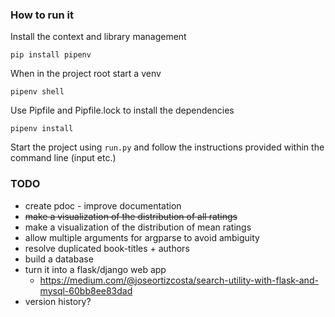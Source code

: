 ### How to run it

Install the context and library management
```commandline
pip install pipenv
```
When in the project root start a venv
```commandline
pipenv shell
```
Use Pipfile and Pipfile.lock to install the dependencies
```commandline
pipenv install
```
Start the project using `run.py` and follow the instructions
provided within the command line (input etc.)

### TODO

- create pdoc - improve documentation
- ~~make a visualization of the distribution of all ratings~~
- make a visualization of the distribution of mean ratings
- allow multiple arguments for argparse to avoid ambiguity
- resolve duplicated book-titles + authors
- build a database
- turn it into a flask/django web app
  - https://medium.com/@joseortizcosta/search-utility-with-flask-and-mysql-60bb8ee83dad
- version history?